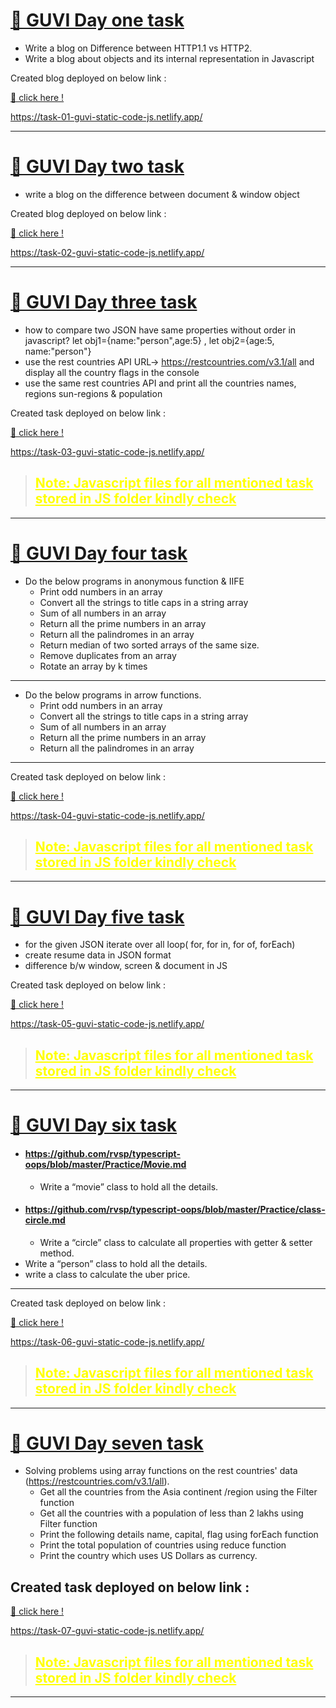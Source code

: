 # [🔗 GUVI Day one task](https://task-01-guvi-static-code-js.netlify.app/)

- Write a blog on Difference between HTTP1.1 vs HTTP2.
- Write a blog about objects and its internal representation in Javascript

Created blog deployed on below link :

[🔗 click here !](https://task-01-guvi-static-code-js.netlify.app/)

https://task-01-guvi-static-code-js.netlify.app/

<hr/>

# [🔗 GUVI Day two task](https://task-02-guvi-static-code-js.netlify.app/)

- write a blog on the difference between document & window object

Created blog deployed on below link :
<br>

[🔗 click here !](https://task-02-guvi-static-code-js.netlify.app/)

https://task-02-guvi-static-code-js.netlify.app/

<hr/>

# [🔗 GUVI Day three task](https://task-03-guvi-static-code-js.netlify.app/)

- how to compare two JSON have same properties without order in javascript? let obj1={name:"person",age:5} , let obj2={age:5, name:"person"}
- use the rest countries API URL-> https://restcountries.com/v3.1/all and display all the country flags in the console
- use the same rest countries API and print all the countries names, regions sun-regions & population

Created task deployed on below link :

[🔗 click here !](https://task-03-guvi-static-code-js.netlify.app/)

https://task-03-guvi-static-code-js.netlify.app/

> <h2 style="color:yellow;text-decoration:underline;">Note: Javascript files for all mentioned task stored in JS folder kindly check</h2>

<hr/>

# [🔗 GUVI Day four task](https://task-04-guvi-static-code-js.netlify.app/)

- Do the below programs in anonymous function & IIFE
  - Print odd numbers in an array
  - Convert all the strings to title caps in a string array
  - Sum of all numbers in an array
  - Return all the prime numbers in an array
  - Return all the palindromes in an array
  - Return median of two sorted arrays of the same size.
  - Remove duplicates from an array
  - Rotate an array by k times

---

- Do the below programs in arrow functions.
  - Print odd numbers in an array
  - Convert all the strings to title caps in a string array
  - Sum of all numbers in an array
  - Return all the prime numbers in an array
  - Return all the palindromes in an array

---

Created task deployed on below link :

[🔗 click here !](https://task-04-guvi-static-code-js.netlify.app/)

https://task-04-guvi-static-code-js.netlify.app/

> <h2 style="color:yellow;text-decoration:underline;">Note: Javascript files for all mentioned task stored in JS folder kindly check</h2>

<hr/>

# [🔗 GUVI Day five task](https://task-05-guvi-static-code-js.netlify.app/)

- for the given JSON iterate over all loop( for, for in, for of, forEach)
- create resume data in JSON format
- difference b/w window, screen & document in JS

Created task deployed on below link :

[🔗 click here !](https://task-05-guvi-static-code-js.netlify.app/)

https://task-05-guvi-static-code-js.netlify.app/

> <h2 style="color:yellow;text-decoration:underline;">Note: Javascript files for all mentioned task stored in JS folder kindly check</h2>

<hr/>

# [🔗 GUVI Day six task](https://task-06-guvi-static-code-js.netlify.app/)

- #### https://github.com/rvsp/typescript-oops/blob/master/Practice/Movie.md
  - Write a “movie” class to hold all the details.
- #### https://github.com/rvsp/typescript-oops/blob/master/Practice/class-circle.md
  - Write a “circle” class to calculate all properties with getter & setter method.
- Write a “person” class to hold all the details.
- write a class to calculate the uber price.

---

Created task deployed on below link :

[🔗 click here !](https://task-06-guvi-static-code-js.netlify.app/)

https://task-06-guvi-static-code-js.netlify.app/

> <h2 style="color:yellow;text-decoration:underline;">Note: Javascript files for all mentioned task stored in JS folder kindly check</h2>

<hr/>

# [🔗 GUVI Day seven task](https://task-07-guvi-static-code-js.netlify.app/)

- Solving problems using array functions on the rest countries' data (https://restcountries.com/v3.1/all).
  - Get all the countries from the Asia continent /region using the Filter function
  - Get all the countries with a population of less than 2 lakhs using Filter function
  - Print the following details name, capital, flag using forEach function
  - Print the total population of countries using reduce function
  - Print the country which uses US Dollars as currency.

## Created task deployed on below link :

[🔗 click here !](https://task-07-guvi-static-code-js.netlify.app/)

https://task-07-guvi-static-code-js.netlify.app/

> <h2 style="color:yellow;text-decoration:underline;">Note: Javascript files for all mentioned task stored in JS folder kindly check</h2>

<hr/>
